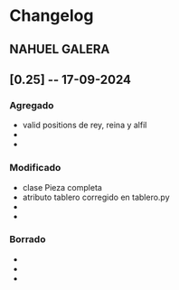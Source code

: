 # Changelog

## NAHUEL GALERA

## [0.25] -- 17-09-2024

### Agregado
-   valid positions de rey, reina y alfil
-   
-   

### Modificado
-   clase Pieza completa
-   atributo tablero corregido en tablero.py
-   
-   

### Borrado
-   
- 
- 
